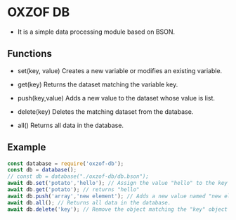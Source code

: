 # OXZOF DB
- It is a simple data processing module based on BSON.

## Functions
-  set(key, value)
Creates a new variable or modifies an existing variable.

- get(key)
Returns the dataset matching the variable key.

- push(key,value)
Adds a new value to the dataset whose value is list.

- delete(key)
Deletes the matching dataset from the database.

- all()
Returns all data in the database.

## Example
```javascript
const database = require('oxzof-db');
const db = database();
// const db = database("./oxzof-db/db.bson");
await db.set('potato','hello'); // Assign the value "hello" to the key "potato".
await db.get('potato'); // returns "hello"
await db.push('array','new element'); // Adds a new value named "new element" to the "array" list.
await db.all(); // Returns all data in the database.
await db.delete('key'); // Remove the object matching the "key" object in the data.
```
